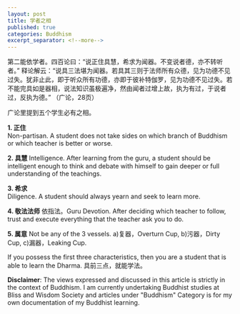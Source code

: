 ```yaml
---
layout: post
title: 学者之相
published: true
categories: Buddhism
excerpt_separator: <!--more-->
--- 
```


第二能依学者。四百论曰：“说正住具慧，希求为闻器。不变说者德，亦不转听者。” 释论解云：“说具三法堪为闻器。若具其三则于法师所有众德，见为功德不见过失。犹非止此，即于听众所有功德，亦即于彼补特伽罗，见为功德不见过失。若不能完具如是器相，说法知识虽极遍净，然由闻者过增上故，执为有过，于说者过，反执为德。” （广论，28页）

<!--more-->

广论里提到五个学生必有之相。  

**1. 正住**  
Non-partisan. A student does not take sides on which branch of Buddhism or which teacher is better or worse.  

**2. 具慧**
Intelligence. After learning from the guru, a student should be intelligent enough to think and debate with himself to gain deeper or full understanding of the teachings.   

**3. 希求**  
Diligence. A student should always yearn and seek to learn more. 

**4. 敬法法师**
依指法。Guru Devotion. After deciding which teacher to follow, trust and execute everything that the teacher ask you to do.  

**5. 属意**
Not be any of the 3 vessels. a)复器，Overturn Cup, b)污器，Dirty Cup, c)漏器，Leaking Cup.

If you possess the first three characteristics, then you are a student that is able to learn the Dharma. 具前三点，就能学法。  



**Disclaimer**: The views expressed and discussed in this article is strictly in the context of Buddhism. I am currently undertaking Buddhist studies at Bliss and Wisdom Society and articles under "Buddhism" Category is for my own documentation of my Buddhist learning.  

